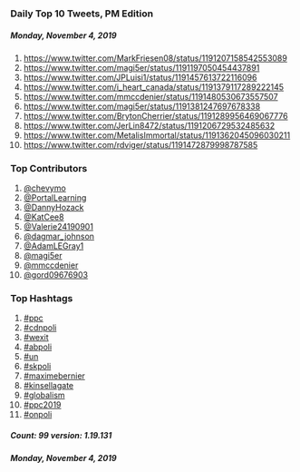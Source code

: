 ### Daily Top 10 Tweets, PM Edition
##### Monday, November 4, 2019
 1) https://www.twitter.com/MarkFriesen08/status/1191207158542553089
 2) https://www.twitter.com/magi5er/status/1191197050454437891
 3) https://www.twitter.com/JPLuisi1/status/1191457613722116096
 4) https://www.twitter.com/i_heart_canada/status/1191379117289222145
 5) https://www.twitter.com/mmccdenier/status/1191480530673557507
 6) https://www.twitter.com/magi5er/status/1191381247697678338
 7) https://www.twitter.com/BrytonCherrier/status/1191289956469067776
 8) https://www.twitter.com/JerLin8472/status/1191206729532485632
 9) https://www.twitter.com/MetalisImmortal/status/1191362045096030211
10) https://www.twitter.com/rdviger/status/1191472879998787585

### Top Contributors
  1) [@chevymo](https://www.twitter.com/chevymo)
  2) [@PortalLearning](https://www.twitter.com/PortalLearning)
  3) [@DannyHozack](https://www.twitter.com/DannyHozack)
  4) [@KatCee8](https://www.twitter.com/KatCee8)
  5) [@Valerie24190901](https://www.twitter.com/Valerie24190901)
  6) [@dagmar_johnson](https://www.twitter.com/dagmar_johnson)
  7) [@AdamLEGray1](https://www.twitter.com/AdamLEGray1)
  8) [@magi5er](https://www.twitter.com/magi5er)
  9) [@mmccdenier](https://www.twitter.com/mmccdenier)
 10) [@gord09676903](https://www.twitter.com/gord09676903)



### Top Hashtags

  1) [#ppc](https://www.twitter.com/hashtag/ppc)
  2) [#cdnpoli](https://www.twitter.com/hashtag/cdnpoli)
  3) [#wexit](https://www.twitter.com/hashtag/wexit)
  4) [#abpoli](https://www.twitter.com/hashtag/abpoli)
  5) [#un](https://www.twitter.com/hashtag/un)
  6) [#skpoli](https://www.twitter.com/hashtag/skpoli)
  7) [#maximebernier](https://www.twitter.com/hashtag/maximebernier)
  8) [#kinsellagate](https://www.twitter.com/hashtag/kinsellagate)
  9) [#globalism](https://www.twitter.com/hashtag/globalism)
 10) [#ppc2019](https://www.twitter.com/hashtag/ppc2019)
 11) [#onpoli](https://www.twitter.com/hashtag/onpoli)

##### Count: 99	version: 1.19.131
##### Monday, November 4, 2019

